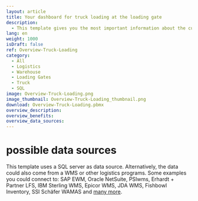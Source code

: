 ```yaml
---
layout: article
title: Your dashboard for truck loading at the loading gate
description: 
  - This template gives you the most important information about the current truck loading directly at the loading gate. It shows details about the truck, the carrier, the destination as well as its scheduled arrival and departure times. The dashboard enables your logistics staff to keep track of the current status of each truck and efficiently manage logistics operations. This allows you not only to ensure smooth logistics processing, but also to prevent incorrect loadings and thus ensure that the right goods arrive at the right customer on time.
lang: en
weight: 1000
isDraft: false
ref: Overview-Truck-Loading
category:
  - All
  - Logistics
  - Warehouse
  - Loading Gates
  - Truck
  - SQL
image: Overview-Truck-Loading.png
image_thumbnail: Overview-Truck-Loading_thumbnail.png
download: Overview-Truck-Loading.pbmx
overview_description:
overview_benefits:
overview_data_sources:
---
```

# possible data sources
This template uses a SQL server as data source. Alternatively, the data could also come from a WMS or other logistics programs. Some examples you could connect to: SAP EWM, Oracle NetSuite, PSIwms, Erhardt + Partner LFS, IBM Sterling WMS, Epicor WMS, JDA WMS, Fishbowl Inventory, SSI Schäfer WAMAS and [many more](https://peakboard.com/en/interfaces/).
